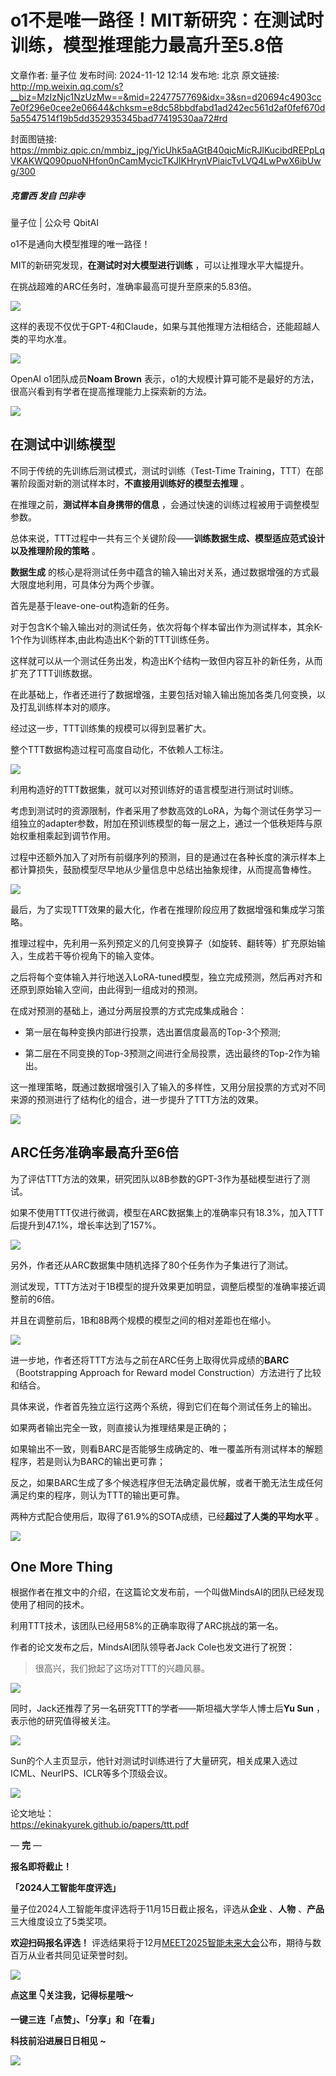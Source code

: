 # o1不是唯一路径！MIT新研究：在测试时训练，模型推理能力最高升至5.8倍

文章作者: 量子位
发布时间: 2024-11-12 12:14
发布地: 北京
原文链接: http://mp.weixin.qq.com/s?__biz=MzIzNjc1NzUzMw==&mid=2247757769&idx=3&sn=d20694c4903cc7e0f296e0cee2e06644&chksm=e8dc58bbdfabd1ad242ec561d2af0fef670d5a5547514f19b5dd352935345bad77419530aa72#rd

封面图链接: https://mmbiz.qpic.cn/mmbiz_jpg/YicUhk5aAGtB40qicMicRJlKucibdREPpLqVKAKWQ090puoNHfon0nCamMycicTKJlKHrynVPiaicTvLVQ4LwPwX6ibUwg/300

##### 克雷西 发自 凹非寺  
量子位 | 公众号 QbitAI

o1不是通向大模型推理的唯一路径！

MIT的新研究发现，**在测试时对大模型进行训练** ，可以让推理水平大幅提升。

在挑战超难的ARC任务时，准确率最高可提升至原来的5.83倍。

![](https://mmbiz.qpic.cn/mmbiz_png/YicUhk5aAGtB40qicMicRJlKucibdREPpLqV7KegKIdUC7j22clXbDQRNTX8UIYyKRqr9miaa1OfCVx0Ovd5icUEIM1g/640?wx_fmt=png&from=appmsg)

这样的表现不仅优于GPT-4和Claude，如果与其他推理方法相结合，还能超越人类的平均水准。

![](https://mmbiz.qpic.cn/mmbiz_png/YicUhk5aAGtB40qicMicRJlKucibdREPpLqVkick2ibt1aK2YKxPdY85Fk34hVibxBTSQloRRskJjYZI2AB09TsNUASicQ/640?wx_fmt=png&from=appmsg)

OpenAI o1团队成员**Noam Brown** 表示，o1的大规模计算可能不是最好的方法，很高兴看到有学者在提高推理能力上探索新的方法。

![](https://mmbiz.qpic.cn/mmbiz_png/YicUhk5aAGtB40qicMicRJlKucibdREPpLqVVHxVXljf409uQbHYe8whjJ5v3qIlXAibg8Pq7zNuL3b2LMBrUYrh42A/640?wx_fmt=png&from=appmsg)

## 在测试中训练模型

不同于传统的先训练后测试模式，测试时训练（Test-Time Training，TTT）在部署阶段面对新的测试样本时，**不直接用训练好的模型去推理** 。

在推理之前，**测试样本自身携带的信息** ，会通过快速的训练过程被用于调整模型参数。

总体来说，TTT过程中一共有三个关键阶段——**训练数据生成、模型适应范式设计以及推理阶段的策略** 。

**数据生成** 的核心是将测试任务中蕴含的输入输出对关系，通过数据增强的方式最大限度地利用，可具体分为两个步骤。

首先是基于leave-one-out构造新的任务。

对于包含K个输入输出对的测试任务，依次将每个样本留出作为测试样本，其余K-1个作为训练样本,由此构造出K个新的TTT训练任务。

这样就可以从一个测试任务出发，构造出K个结构一致但内容互补的新任务，从而扩充了TTT训练数据。

在此基础上，作者还进行了数据增强，主要包括对输入输出施加各类几何变换，以及打乱训练样本对的顺序。

经过这一步，TTT训练集的规模可以得到显著扩大。

整个TTT数据构造过程可高度自动化，不依赖人工标注。

![](https://mmbiz.qpic.cn/mmbiz_png/YicUhk5aAGtB40qicMicRJlKucibdREPpLqVFJtSfrAV2dIeZGAWicbOltiaABQ1tm1pELfLx8vFicsLwdhzzvrDL7I9A/640?wx_fmt=png&from=appmsg)

利用构造好的TTT数据集，就可以对预训练好的语言模型进行测试时训练。

考虑到测试时的资源限制，作者采用了参数高效的LoRA，为每个测试任务学习一组独立的adapter参数，附加在预训练模型的每一层之上，通过一个低秩矩阵与原始权重相乘起到调节作用。

过程中还额外加入了对所有前缀序列的预测，目的是通过在各种长度的演示样本上都计算损失，鼓励模型尽早地从少量信息中总结出抽象规律，从而提高鲁棒性。

![](https://mmbiz.qpic.cn/mmbiz_png/YicUhk5aAGtB40qicMicRJlKucibdREPpLqVB43YGlqGdNUWIkdoAckyXrlGCPOCVPicwCcM2YU6Cj3b7RW85hHfZzg/640?wx_fmt=png&from=appmsg)

最后，为了实现TTT效果的最大化，作者在推理阶段应用了数据增强和集成学习策略。

推理过程中，先利用一系列预定义的几何变换算子（如旋转、翻转等）扩充原始输入，生成若干等价视角下的输入变体。

之后将每个变体输入并行地送入LoRA-tuned模型，独立完成预测，然后再对齐和还原到原始输入空间，由此得到一组成对的预测。

在成对预测的基础上，通过分两层投票的方式完成集成融合：

  * 第一层在每种变换内部进行投票，选出置信度最高的Top-3个预测;

  * 第二层在不同变换的Top-3预测之间进行全局投票，选出最终的Top-2作为输出。

这一推理策略，既通过数据增强引入了输入的多样性，又用分层投票的方式对不同来源的预测进行了结构化的组合，进一步提升了TTT方法的效果。

![](https://mmbiz.qpic.cn/mmbiz_png/YicUhk5aAGtB40qicMicRJlKucibdREPpLqVbnwtvH28CaeRibRz7qq1PWkJDABO0vCyX7JFibptCLWDDLJWcr0OPAQg/640?wx_fmt=png&from=appmsg)

## ARC任务准确率最高升至6倍

为了评估TTT方法的效果，研究团队以8B参数的GPT-3作为基础模型进行了测试。

如果不使用TTT仅进行微调，模型在ARC数据集上的准确率只有18.3%，加入TTT后提升到47.1%，增长率达到了157%。

![](https://mmbiz.qpic.cn/mmbiz_png/YicUhk5aAGtB40qicMicRJlKucibdREPpLqV6TKjWgqs0c3VhbyiaSXniaHRalzHnCibeXtZn1G9fEH2JFlLT7ZFEESgg/640?wx_fmt=png&from=appmsg)

另外，作者还从ARC数据集中随机选择了80个任务作为子集进行了测试。

测试发现，TTT方法对于1B模型的提升效果更加明显，调整后模型的准确率接近调整前的6倍。

并且在调整前后，1B和8B两个规模的模型之间的相对差距也在缩小。

![](https://mmbiz.qpic.cn/mmbiz_png/YicUhk5aAGtB40qicMicRJlKucibdREPpLqVF3kjt6ZYFAMbGYJZgrlZxOibLsV0tCSkVYKwgEc4qAqtqzRWe7jUczw/640?wx_fmt=png&from=appmsg)

进一步地，作者还将TTT方法与之前在ARC任务上取得优异成绩的**BARC** （Bootstrapping Approach for Reward
model Construction）方法进行了比较和结合。

具体来说，作者首先独立运行这两个系统，得到它们在每个测试任务上的输出。

如果两者输出完全一致，则直接认为推理结果是正确的；

如果输出不一致，则看BARC是否能够生成确定的、唯一覆盖所有测试样本的解题程序，若是则认为BARC的输出更可靠；

反之，如果BARC生成了多个候选程序但无法确定最优解，或者干脆无法生成任何满足约束的程序，则认为TTT的输出更可靠。

两种方式配合使用后，取得了61.9%的SOTA成绩，已经**超过了人类的平均水平** 。

![](https://mmbiz.qpic.cn/mmbiz_png/YicUhk5aAGtB40qicMicRJlKucibdREPpLqVZEckr6q0GtooniczaalBMAyXN36UCh1zHKzW8BJasLZ6Dib0GUD8jcgg/640?wx_fmt=png&from=appmsg)

## One More Thing

根据作者在推文中的介绍，在这篇论文发布前，一个叫做MindsAI的团队已经发现使用了相同的技术。

利用TTT技术，该团队已经用58%的正确率取得了ARC挑战的第一名。

作者的论文发布之后，MindsAI团队领导者Jack Cole也发文进行了祝贺：

> 很高兴，我们掀起了这场对TTT的兴趣风暴。

![](https://mmbiz.qpic.cn/mmbiz_png/YicUhk5aAGtB40qicMicRJlKucibdREPpLqVl2QXmk04rmBticpaV8GxUbJLu2K4aS3GWA4KAdiaL33wxTic3839PFKHQ/640?wx_fmt=png&from=appmsg)

同时，Jack还推荐了另一名研究TTT的学者——斯坦福大学华人博士后**Yu Sun** ，表示他的研究值得被关注。

![](https://mmbiz.qpic.cn/mmbiz_png/YicUhk5aAGtB40qicMicRJlKucibdREPpLqVQPCzNPstahue2q9waVOSyiat05FkBlNgZe3iaDfeowic2005LSEqV5Jew/640?wx_fmt=png&from=appmsg)

Sun的个人主页显示，他针对测试时训练进行了大量研究，相关成果入选过ICML、NeurIPS、ICLR等多个顶级会议。

![](https://mmbiz.qpic.cn/mmbiz_png/YicUhk5aAGtB40qicMicRJlKucibdREPpLqVZJvzHNicTY015eyiczMwiciboIhOQurricz9qZ9eJcaUic9QJDGmaDStYv6w/640?wx_fmt=png&from=appmsg)

论文地址：  
https://ekinakyurek.github.io/papers/ttt.pdf

— **完** —

**报名即将截止！**

**「2024人工智能年度评选」**

量子位2024人工智能年度评选将于11月15日截止报名，评选从**企业** 、**人物** 、**产品** 三大维度设立了5类奖项。

**欢迎扫码报名评选！**
评选结果将于12月[MEET2025智能未来大会](http://mp.weixin.qq.com/s?__biz=MzIzNjc1NzUzMw==&mid=2247757040&idx=1&sn=cc815025a945a0ea4f815a000c6e49ab&chksm=e8dc5b82dfabd294afe9c58b3a9016adacb91f5cdf5d5bcbfe2ac9aa63fd232835f7ecb17f6f&scene=21#wechat_redirect)公布，期待与数百万从业者共同见证荣誉时刻。

![](https://mmbiz.qpic.cn/mmbiz_png/YicUhk5aAGtAOVibXbw5eUnvqbCic6T1OKtFJzFhIdiauXic5xgYVG2LogYPX94d9GO5yiaQKicPFPUwgM30w350XNfIQ/640?wx_fmt=png&from=appmsg)

**点这里 👇关注我，记得标星哦～**

**一键三连「点赞」、「分享」和「在看」**

**科技前沿进展日日相见 ~**

![](https://mmbiz.qpic.cn/mmbiz_svg/g9RQicMD01M0tYoRQT2cMQRmPS5ZDyrrfzeksiay90KaDzlGBH61icqHxmgFKfvfXtVuwTHV740CDLAaXU1LIfZyoJEpYKcRIiaE/640?wx_fmt=svg)

